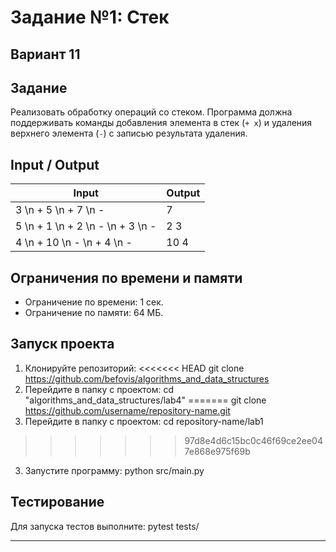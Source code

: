 # Задание №1: Стек
## Вариант 11

## Задание
Реализовать обработку операций со стеком. Программа должна поддерживать команды добавления элемента в стек (`+ x`) и удаления верхнего элемента (`-`) с записью результата удаления.

## Input / Output

| Input              | Output |
|---------------------|--------|
| 3 \n + 5 \n + 7 \n - | 7      |
| 5 \n + 1 \n + 2 \n - \n + 3 \n - | 2 3 |
| 4 \n + 10 \n - \n + 4 \n - | 10 4 |

## Ограничения по времени и памяти

- Ограничение по времени: 1 сек.
- Ограничение по памяти: 64 МБ.

## Запуск проекта

1. Клонируйте репозиторий:
<<<<<<< HEAD
git clone https://github.com/befovis/algorithms_and_data_structures
2. Перейдите в папку с проектом:
cd "algorithms_and_data_structures/lab4"
=======
git clone https://github.com/username/repository-name.git
2. Перейдите в папку с проектом:
cd repository-name/lab1
>>>>>>> 97d8e4d6c15bc0c46f69ce2ee047e868e975f69b
3. Запустите программу:
python src/main.py

## Тестирование
Для запуска тестов выполните:
pytest tests/

---
